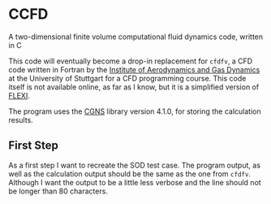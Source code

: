 
# CCFD

A two-dimensional finite volume computational fluid dynamics code, written in C

This code will eventually become a drop-in replacement for `cfdfv`, a CFD code written in Fortran by the [Institute of Aerodynamics and Gas Dynamics](http://www.iag.uni-stuttgart.de) at the University of Stuttgart for a CFD programming course. This code itself is not available online, as far as I know, but it is a simplified version of [FLEXI](https://www.flexi-project.org/).

The program uses the [CGNS](https://cgns.github.io/) library version 4.1.0, for storing the calculation results.

## First Step

As a first step I want to recreate the SOD test case. The program output, as well as the calculation output should be the same as the one from `cfdfv`. Although I want the output to be a little less verbose and the line should not be longer than 80 characters.
